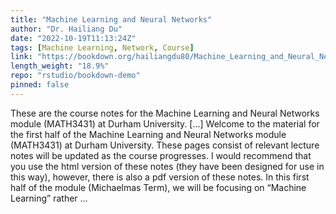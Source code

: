 ```yaml
---
title: "Machine Learning and Neural Networks"
author: "Dr. Hailiang Du"
date: "2022-10-19T11:13:24Z"
tags: [Machine Learning, Network, Course]
link: "https://bookdown.org/hailiangdu80/Machine_Learning_and_Neural_Networks/"
length_weight: "18.9%"
repo: "rstudio/bookdown-demo"
pinned: false
---
```


These are the course notes for the Machine Learning and Neural Networks module (MATH3431) at Durham University. [...] Welcome to the material for the first half of the Machine Learning and Neural Networks module (MATH3431) at Durham University. These pages consist of relevant lecture notes will be updated as the course progresses. I would recommend that you use the html version of these notes (they have been designed for use in this way), however, there is also a pdf version of these notes. In this first half of the module (Michaelmas Term), we will be focusing on “Machine Learning” rather ...
